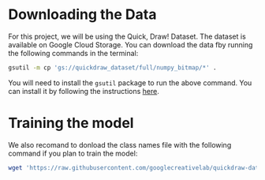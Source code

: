 # Downloading the Data

For this project, we will be using the Quick, Draw! Dataset. The dataset is available on Google Cloud Storage. You can download the data fby running the following commands in the terminal:

```bash
gsutil -m cp 'gs://quickdraw_dataset/full/numpy_bitmap/*' .
```

You will need to install the `gsutil` package to run the above command. You can install it by following the instructions [here](https://cloud.google.com/storage/docs/gsutil_install).

# Training the model

We also recomand to donload the class names file with the following command if you plan to train the model:

```bash
wget 'https://raw.githubusercontent.com/googlecreativelab/quickdraw-dataset/master/categories.txt' -o categories.txt
```
